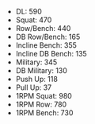 * DL: 590
*  Squat: 470
*  Row/Bench: 440
*  DB Row/Bench: 165
*  Incline Bench: 355
*  Incline DB Bench: 135
*  Military: 345
*  DB Military: 130
*  Push Up: 118
*  Pull Up: 37
*  1RPM Squat: 980
*  1RPM Row: 780
*  1RPM Bench: 730

